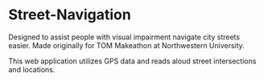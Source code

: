 # Street-Navigation

Designed to assist people with visual impairment navigate city streets easier. Made originally for TOM Makeathon at Northwestern University. 

This web application utilizes GPS data and reads aloud street intersections and locations. 
